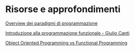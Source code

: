 # Risorse e approfondimenti

[Overview dei paradigmi di programmazione](https://upload.wikimedia.org/wikipedia/commons/f/f7/Programming_paradigms.svg)

[Introduzione alla programmazione funzionale - Giulio Canti](https://github.com/gcanti/functional-programming)

[Object Oriented Programming vs Functional Programming](https://www.youtube.com/watch?v=wyABTfR9UTU)

